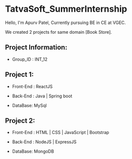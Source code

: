 # TatvaSoft_SummerInternship

Hello, 
I'm Apurv Patel, Currently pursuing BE in CE at VGEC.

We created 2 projects for same domain [Book Store].

## Project Information:

* Group_ID : INT_12

## Project 1: 

* Front-End : ReactJS 

* Back-End : Java | Spring boot 

* DataBase: MySql


## Project 2: 

* Front-End : HTML | CSS | JavaScript | Bootstrap 

* Back-End : NodeJS | ExpressJS 

* DataBase: MongoDB

